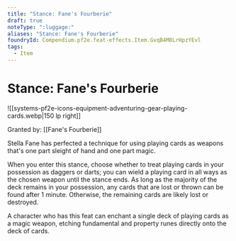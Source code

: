 ```yaml
---
title: "Stance: Fane's Fourberie"
draft: true
noteType: ":luggage:"
aliases: "Stance: Fane's Fourberie"
foundryId: Compendium.pf2e.feat-effects.Item.GvqB4M8LrHpzYEvl
tags:
  - Item
---
```


# Stance: Fane's Fourberie
![[systems-pf2e-icons-equipment-adventuring-gear-playing-cards.webp|150 lp right]]

Granted by: [[Fane's Fourberie]]

Stella Fane has perfected a technique for using playing cards as weapons that's one part sleight of hand and one part magic.

When you enter this stance, choose whether to treat playing cards in your possession as daggers or darts; you can wield a playing card in all ways as the chosen weapon until the stance ends. As long as the majority of the deck remains in your possession, any cards that are lost or thrown can be found after 1 minute. Otherwise, the remaining cards are likely lost or destroyed.

A character who has this feat can enchant a single deck of playing cards as a magic weapon, etching fundamental and property runes directly onto the deck of cards.
